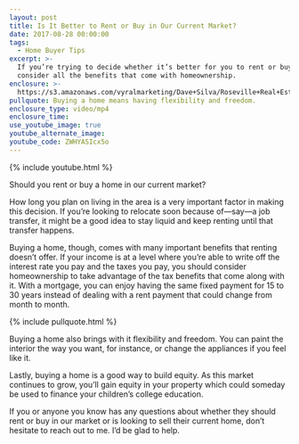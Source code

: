 ```yaml
---
layout: post
title: Is It Better to Rent or Buy in Our Current Market?
date: 2017-08-28 00:00:00
tags:
  - Home Buyer Tips
excerpt: >-
  If you’re trying to decide whether it’s better for you to rent or buy a home,
  consider all the benefits that come with homeownership.
enclosure: >-
  https://s3.amazonaws.com/vyralmarketing/Dave+Silva/Roseville+Real+Estate+Should+you+rent+or+purchase+a+home.mp4
pullquote: Buying a home means having flexibility and freedom.
enclosure_type: video/mp4
enclosure_time:
use_youtube_image: true
youtube_alternate_image:
youtube_code: ZWHYASIcx5o
---
```



{% include youtube.html %}

Should you rent or buy a home in our current market?

How long you plan on living in the area is a very important factor in making this decision. If you’re looking to relocate soon because of—say—a job transfer, it might be a good idea to stay liquid and keep renting until that transfer happens.

Buying a home, though, comes with many important benefits that renting doesn’t offer. If your income is at a level where you’re able to write off the interest rate you pay and the taxes you pay, you should consider homeownership to take advantage of the tax benefits that come along with it. With a mortgage, you can enjoy having the same fixed payment for 15 to 30 years instead of dealing with a rent payment that could change from month to month.

{% include pullquote.html %}

Buying a home also brings with it flexibility and freedom. You can paint the interior the way you want, for instance, or change the appliances if you feel like it.

Lastly, buying a home is a good way to build equity. As this market continues to grow, you’ll gain equity in your property which could someday be used to finance your children’s college education.

If you or anyone you know has any questions about whether they should rent or buy in our market or is looking to sell their current home, don’t hesitate to reach out to me. I’d be glad to help.